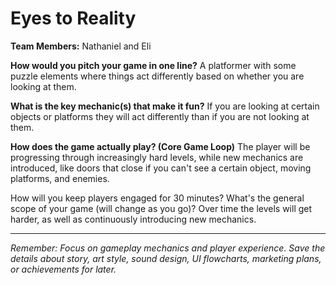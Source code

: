 # Eyes to Reality

**Team Members:** Nathaniel and Eli

**How would you pitch your game in one line?**
A platformer with some puzzle elements where things act differently based on whether you are looking at them.

**What is the key mechanic(s) that make it fun?**
If you are looking at certain objects or platforms they will act differently than if you are not looking at them.

**How does the game actually play? (Core Game Loop)**
The player will be progressing through increasingly hard levels, while new mechanics are introduced, like doors that close if you can't see a certain object, moving platforms, and enemies.

How will you keep players engaged for 30 minutes? What's the general scope of your game (will change as you go)?
Over time the levels will get harder, as well as continuously introducing new mechanics.

---
*Remember: Focus on gameplay mechanics and player experience. Save the details about story, art style, sound design, UI flowcharts, marketing plans, or achievements for later.*
